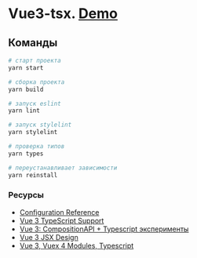 # Vue3-tsx. [Demo](https://lowrider-fn.github.io/vue3-tsx/)

## Команды
```bash
# старт проекта
yarn start

# сборка проекта
yarn build

# запуск eslint
yarn lint

# запуск stylelint
yarn stylelint

# проверка типов
yarn types

# переустанавливает зависимости
yarn reinstall
```

### Ресурсы
- [Configuration Reference](https://cli.vuejs.org/config/)
- [Vue 3 TypeScript Support](https://v3.vuejs.org/guide/typescript-support.html#typescript-support)
- [Vue 3: CompositionAPI + Typescript эксперименты](https://habr.com/ru/post/557928/)
- [Vue 3 JSX Design](https://github.com/vuejs/jsx/issues/141)
- [Vue 3, Vuex 4 Modules, Typescript](https://dev.to/shubhadip/vue-3-vuex-4-modules-typescript-2i2o)
